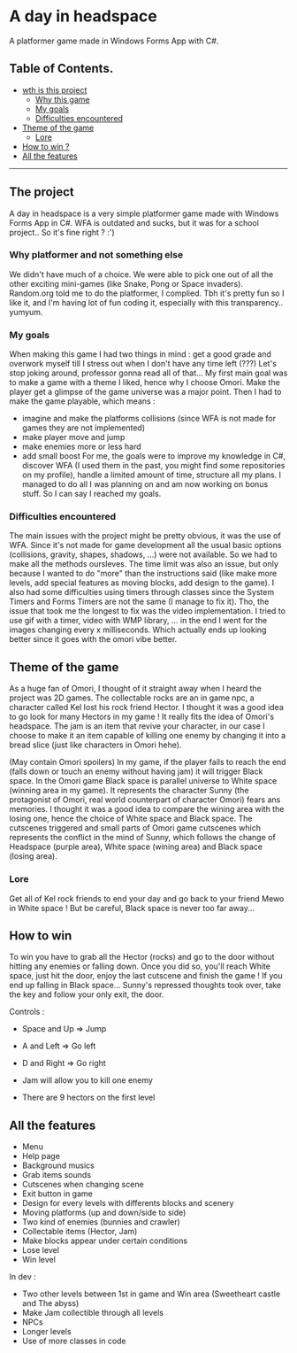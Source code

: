 # A day in headspace
A platformer game made in Windows Forms App with C#.

## Table of Contents.
- [wth is this project](#the-project)
  - [Why this game](#why-platformer-and-not-something-else)
  - [My goals](#my-goals)
  - [Difficulties encountered](#difficulties-encountered)
- [Theme of the game](#theme-of-the-game)
  - [Lore](#lore)
- [How to win ?](#how-to-win)
- [All the features](#all-the-features)

------

## The project
A day in headspace is a very simple platformer game made with Windows Forms App in C#.
WFA is outdated and sucks, but it was for a school project.. So it's fine right ? :') 

### Why platformer and not something else
We didn't have much of a choice. We were able to pick one out of all the other exciting mini-games (like Snake, Pong or Space invaders). Random.org told me to do the platformer, I complied.
Tbh it's pretty fun so I like it, and I'm having lot of fun coding it, especially with this transparency.. yumyum.

### My goals
When making this game I had two things in mind : get a good grade and overwork myself till I stress out when I don't have any time left (???)
Let's stop joking around, professor gonna read all of that...
My first main goal was to make a game with a theme I liked, hence why I choose Omori. Make the player get a glimpse of the game universe was a major point. Then I had to make the game playable, which means :
  - imagine and make the platforms collisions (since WFA is not made for games they are not implemented)
  - make player move and jump
  - make enemies more or less hard
  - add small boost
For me, the goals were to improve my knowledge in C#, discover WFA (I used them in the past, you might find some repositories on my profile), handle a limited amount of time, structure all my plans. I managed to do all I was planning on and am now working on bonus stuff. So I can say I reached my goals.

### Difficulties encountered
The main issues with the project might be pretty obvious, it was the use of WFA. Since it's not made for game development all the usual basic options (collisions, gravity, shapes, shadows, ...) were not available. So we had to make all the methods oursleves.
The time limit was also an issue, but only because I wanted to do "more" than the instructions said (like make more levels, add special features as moving blocks, add design to the game).
I also had some difficulties using timers through classes since the System Timers and Forms Timers are not the same (I manage to fix it).
Tho, the issue that took me the longest to fix was the video implementation. I tried to use gif with a timer, video with WMP library, ... in the end I went for the images changing every x milliseconds. Which actually ends up looking better since it goes with the omori vibe better.

## Theme of the game
As a huge fan of Omori, I thought of it straight away when I heard the project was 2D games.
The collectable rocks are an in game npc, a character called Kel lost his rock friend Hector. I thought it was a good idea to go look for many Hectors in my game ! It really fits the idea of Omori's headspace.
The jam is an item that revive your character, in our case I choose to make it an item capable of killing one enemy by changing it into a bread slice (just like characters in Omori hehe).

(May contain Omori spoilers) In my game, if the player fails to reach the end (falls down or touch an enemy without having jam) it will trigger Black space. In the Omori game Black space is parallel universe to White space (winning area in my game). It represents the character Sunny (the protagonist of Omori, real world counterpart of character Omori) fears ans memories. I thought it was a good idea to compare the wining area with the losing one, hence the choice of White space and Black space. The cutscenes triggered and small parts of Omori game cutscenes which represents the conflict in the mind of Sunny, which follows the change of Headspace (purple area), White space (wining area) and Black space (losing area).

### Lore
Get all of Kel rock friends to end your day and go back to your friend Mewo in White space ! But be careful, Black space is never too far away...

## How to win
To win you have to grab all the Hector (rocks) and go to the door without hitting any enemies or falling down. Once you did so, you'll reach White space, just hit the door, enjoy the last cutscene and finish the game !
If you end up falling in Black space... Sunny's repressed thoughts took over, take the key and follow your only exit, the door.

Controls :
- Space and Up => Jump
- A and Left => Go left
- D and Right => Go right

- Jam will allow you to kill one enemy
- There are 9 hectors on the first level

## All the features
- Menu
- Help page
- Background musics
- Grab items sounds
- Cutscenes when changing scene
- Exit button in game
- Design for every levels with differents blocks and scenery
- Moving platforms (up and down/side to side)
- Two kind of enemies (bunnies and crawler)
- Collectable items (Hector, Jam)
- Make blocks appear under certain conditions
- Lose level
- Win level

In dev :
- Two other levels between 1st in game and Win area (Sweetheart castle and The abyss)
- Make Jam collectible through all levels
- NPCs
- Longer levels
- Use of more classes in code
